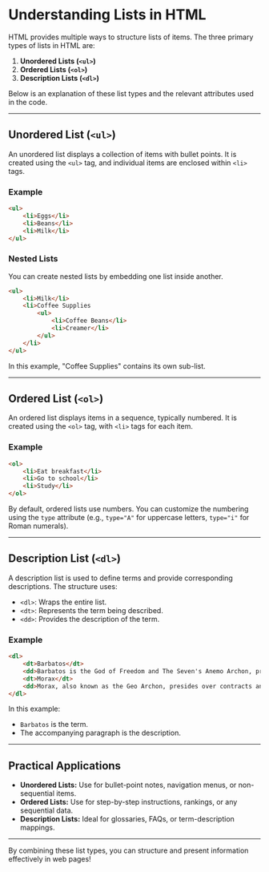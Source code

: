 # Understanding Lists in HTML

HTML provides multiple ways to structure lists of items. The three primary types of lists in HTML are:

1. **Unordered Lists (`<ul>`)**
2. **Ordered Lists (`<ol>`)**
3. **Description Lists (`<dl>`)**

Below is an explanation of these list types and the relevant attributes used in the code.

---

## Unordered List (`<ul>`)
An unordered list displays a collection of items with bullet points. It is created using the `<ul>` tag, and individual items are enclosed within `<li>` tags.

### Example
```html
<ul>
    <li>Eggs</li>
    <li>Beans</li>
    <li>Milk</li>
</ul>
```

### Nested Lists
You can create nested lists by embedding one list inside another.

```html
<ul>
    <li>Milk</li>
    <li>Coffee Supplies
        <ul>
            <li>Coffee Beans</li>
            <li>Creamer</li>
        </ul>
    </li>
</ul>
```

In this example, "Coffee Supplies" contains its own sub-list.

---

## Ordered List (`<ol>`)
An ordered list displays items in a sequence, typically numbered. It is created using the `<ol>` tag, with `<li>` tags for each item.

### Example
```html
<ol>
    <li>Eat breakfast</li>
    <li>Go to school</li>
    <li>Study</li>
</ol>
```

By default, ordered lists use numbers. You can customize the numbering using the `type` attribute (e.g., `type="A"` for uppercase letters, `type="i"` for Roman numerals).

---

## Description List (`<dl>`)
A description list is used to define terms and provide corresponding descriptions. The structure uses:

- `<dl>`: Wraps the entire list.
- `<dt>`: Represents the term being described.
- `<dd>`: Provides the description of the term.

### Example
```html
<dl>
    <dt>Barbatos</dt>
    <dd>Barbatos is the God of Freedom and The Seven's Anemo Archon, presiding over Mondstadt.</dd>
    <dt>Morax</dt>
    <dd>Morax, also known as the Geo Archon, presides over contracts and wealth.</dd>
</dl>
```

In this example:
- `Barbatos` is the term.
- The accompanying paragraph is the description.

---

## Practical Applications
- **Unordered Lists:** Use for bullet-point notes, navigation menus, or non-sequential items.
- **Ordered Lists:** Use for step-by-step instructions, rankings, or any sequential data.
- **Description Lists:** Ideal for glossaries, FAQs, or term-description mappings.

---

By combining these list types, you can structure and present information effectively in web pages!
